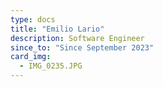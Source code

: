 ```yaml
---
type: docs
title: "Emilio Lario"
description: Software Engineer
since_to: "Since September 2023"
card_img:
  - IMG_0235.JPG
---
```

